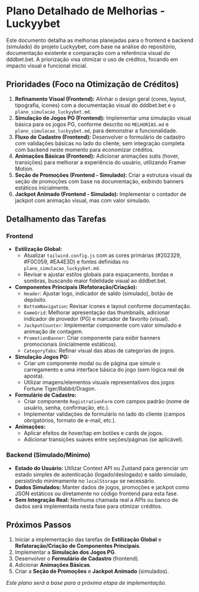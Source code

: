 # Plano Detalhado de Melhorias - Luckyybet

Este documento detalha as melhorias planejadas para o frontend e backend (simulado) do projeto Luckyybet, com base na análise do repositório, documentação existente e comparação com a referência visual do dddbet.bet. A priorização visa otimizar o uso de créditos, focando em impacto visual e funcional inicial.

## Prioridades (Foco na Otimização de Créditos)

1.  **Refinamento Visual (Frontend):** Alinhar o design geral (cores, layout, tipografia, ícones) com a documentação visual do dddbet.bet e o `plano_simulacao_luckyybet.md`.
2.  **Simulação de Jogos PG (Frontend):** Implementar uma simulação visual básica para os jogos PG, conforme descrito no `MELHORIAS.md` e `plano_simulacao_luckyybet.md`, para demonstrar a funcionalidade.
3.  **Fluxo de Cadastro (Frontend):** Desenvolver o formulário de cadastro com validações básicas no lado do cliente, sem integração completa com backend neste momento para economizar créditos.
4.  **Animações Básicas (Frontend):** Adicionar animações sutis (hover, transições) para melhorar a experiência do usuário, utilizando Framer Motion.
5.  **Seção de Promoções (Frontend - Simulado):** Criar a estrutura visual da seção de promoções com base na documentação, exibindo banners estáticos inicialmente.
6.  **Jackpot Animado (Frontend - Simulado):** Implementar o contador de jackpot com animação visual, mas com valor simulado.

## Detalhamento das Tarefas

### Frontend

*   **Estilização Global:**
    *   Atualizar `tailwind.config.js` com as cores primárias (#202329, #F0C059, #EA4E3D) e fontes definidas no `plano_simulacao_luckyybet.md`.
    *   Revisar e ajustar estilos globais para espaçamento, bordas e sombras, buscando maior fidelidade visual ao dddbet.bet.
*   **Componentes Principais (Refatoração/Criação):**
    *   `Header`: Ajustar logo, indicador de saldo (simulado), botão de depósito.
    *   `BottomNavigation`: Revisar ícones e layout conforme documentação.
    *   `GameGrid`: Melhorar apresentação das thumbnails, adicionar indicador de provedor (PG) e marcador de favorito (visual).
    *   `JackpotCounter`: Implementar componente com valor simulado e animação de contagem.
    *   `PromotionBanner`: Criar componente para exibir banners promocionais (inicialmente estáticos).
    *   `CategoryTabs`: Refinar visual das abas de categorias de jogos.
*   **Simulação Jogos PG:**
    *   Criar um componente modal ou de página que simule o carregamento e uma interface básica do jogo (sem lógica real de aposta).
    *   Utilizar imagens/elementos visuais representativos dos jogos Fortune Tiger/Rabbit/Dragon.
*   **Formulário de Cadastro:**
    *   Criar componente `RegistrationForm` com campos padrão (nome de usuário, senha, confirmação, etc.).
    *   Implementar validações de formulário no lado do cliente (campos obrigatórios, formato de e-mail, etc.).
*   **Animações:**
    *   Aplicar efeitos de hover/tap em botões e cards de jogos.
    *   Adicionar transições suaves entre seções/páginas (se aplicável).

### Backend (Simulado/Mínimo)

*   **Estado do Usuário:** Utilizar Context API ou Zustand para gerenciar um estado simples de autenticação (logado/deslogado) e saldo simulado, persistindo minimamente no `localStorage` se necessário.
*   **Dados Simulados:** Manter dados de jogos, promoções e jackpot como JSON estáticos ou diretamente no código frontend para esta fase.
*   **Sem Integração Real:** Nenhuma chamada real a APIs ou banco de dados será implementada nesta fase para otimizar créditos.

## Próximos Passos

1.  Iniciar a implementação das tarefas de **Estilização Global** e **Refatoração/Criação de Componentes Principais**.
2.  Implementar a **Simulação dos Jogos PG**.
3.  Desenvolver o **Formulário de Cadastro** (frontend).
4.  Adicionar **Animações Básicas**.
5.  Criar a **Seção de Promoções** e **Jackpot Animado** (simulados).

*Este plano será a base para a próxima etapa de implementação.*
